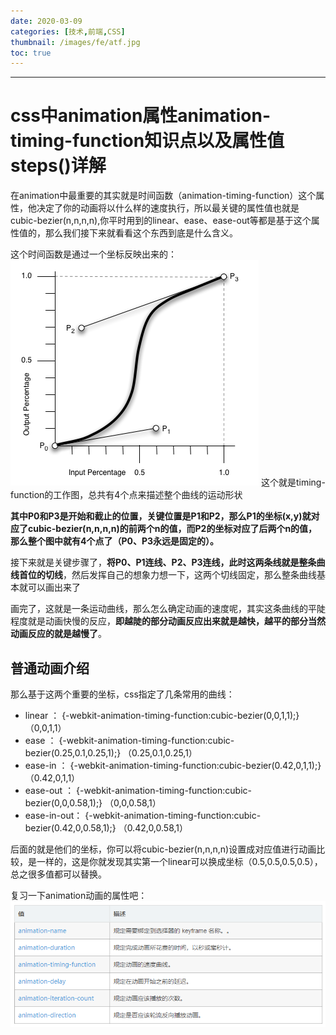 ```yaml
---
date: 2020-03-09
categories: [技术,前端,CSS]
thumbnail: /images/fe/atf.jpg
toc: true
---
```


---
# css中animation属性animation-timing-function知识点以及属性值steps()详解
在animation中最重要的其实就是时间函数（animation-timing-function）这个属性，他决定了你的动画将以什么样的速度执行，所以最关键的属性值也就是cubic-bezier(n,n,n,n),你平时用到的linear、ease、ease-out等都是基于这个属性值的，那么我们接下来就看看这个东西到底是什么含义。

这个时间函数是通过一个坐标反映出来的：
![](/images/assets/20200309173330660.png)
这个就是timing-function的工作图，总共有4个点来描述整个曲线的运动形状
<!--more-->
**其中P0和P3是开始和截止的位置，关键位置是P1和P2，那么P1的坐标(x,y)就对应了cubic-bezier(n,n,n,n)的前两个n的值，而P2的坐标对应了后两个n的值，那么整个图中就有4个点了（P0、P3永远是固定的）。**

接下来就是关键步骤了，**将P0、P1连线、P2、P3连线，此时这两条线就是整条曲线首位的切线**，然后发挥自己的想象力想一下，这两个切线固定，那么整条曲线基本就可以画出来了

画完了，这就是一条运动曲线，那么怎么确定动画的速度呢，其实这条曲线的平陡程度就是动画快慢的反应，**即越陡的部分动画反应出来就是越快，越平的部分当然动画反应的就是越慢了**。

## 普通动画介绍
那么基于这两个重要的坐标，css指定了几条常用的曲线：

- linear         ：  {-webkit-animation-timing-function:cubic-bezier(0,0,1,1);}                    （0,0,1,1）
- ease          ：  {-webkit-animation-timing-function:cubic-bezier(0.25,0.1,0.25,1);}       （0.25,0.1,0.25,1）
- ease-in      ：  {-webkit-animation-timing-function:cubic-bezier(0.42,0,1,1);}               （0.42,0,1,1）
- ease-out    ：  {-webkit-animation-timing-function:cubic-bezier(0,0,0.58,1);}               （0,0,0.58,1）
- ease-in-out：  {-webkit-animation-timing-function:cubic-bezier(0.42,0,0.58,1);}          （0.42,0,0.58,1）

后面的就是他们的坐标，你可以将cubic-bezier(n,n,n,n)设置成对应值进行动画比较，是一样的，这是你就发现其实第一个linear可以换成坐标（0.5,0.5,0.5,0.5），总之很多值都可以替换。

复习一下animation动画的属性吧：
![](/images/assets/20200309174735829.png)

